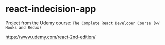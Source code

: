 # react-indecision-app

Project from the Udemy course: `The Complete React Developer Course (w/ Hooks and Redux)`

https://www.udemy.com/react-2nd-edition/
